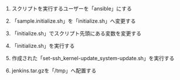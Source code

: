 1. スクリプトを実行するユーザーを「ansible」にする

1. 「sample.initialize.sh」を「initialize.sh」へ変更する

1. 「initialize.sh」でスクリプト先頭にある変数を変更する

1. 「initialize.sh」を実行する

1. 作成された「set-ssh_kernel-update_system-update.sh」を実行する

1. jenkins.tar.gzを「/tmp」へ配置する
